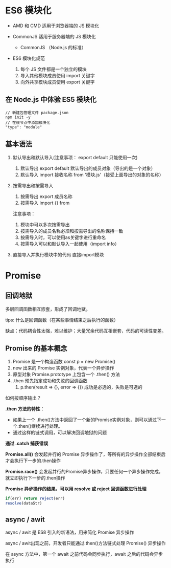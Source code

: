 # ES6 模块化

- AMD 和 CMD 适用于浏览器端的 JS 模块化

- CommonJS 适用于服务器端的 JS 模块化
  - CommonJS （Node.js 的标准）
- ES6 模块化规范
  1. 每个 JS 文件都是一个独立的模块
  2. 导入其他模块成员使用 import 关键字
  3. 向外共享模块成员使用 export 关键字

## 在 Node.js 中体验 ES5 模块化

```
// 新建包管理文件 package.json
npm init -y 
// 在根节点中添加模块化
"type": "module"
```

## 基本语法

1. 默认导出和默认导入(注意事项： export default 只能使用一次)

   1. 默认导出 export default 默认导出的成员对象（导出的是一个对象）
   2. 默认导入 import 接收名称 from '模块.js'（接受上面导出的对象的名称）

2. 按需导出和按需导入

   1. 按需导出 export 成员名称
   2. 按需导入 import {} from 

   注意事项：

   1. 模块中可以多次按需导出
   2. 按需导入的成员名称必须和按需导出的名称保持一致
   3. 按需导入时，可以使用as关键字进行重命名
   4. 按需导入可以和默认导入一起使用（import info）

3. 直接导入并执行模块中的代码 直接import模块

# Promise

## 回调地狱

多层回调函数相互嵌套，形成了回调地狱。

tips: 什么是回调函数（在某些事情结束之后执行的函数）

缺点：代码耦合性太强，难以维护；大量冗余代码互相嵌套，代码的可读性变差。

## Promise 的基本概念

1. Promise 是一个构造函数 const p = new Promise()
2. new 出来的 Promise 实例对象，代表一个异步操作
3. 原型对象 Promise.prototype 上包含一个 .then() 方法
4. .then 预先指定成功和失败的回调函数
   1. p.then(result => {}, error => {}) 成功是必选的，失败是可选的

如何按顺序输出？

**.then 方法的特性**：

- 如果上一个 .then()方法中返回了一个新的Promise实例对象，则可以通过下一个.then()继续进行处理。
- 通过这样的链式调用，可以解决回调地狱的问题

**通过 .catch 捕获错误**

**Promise.all()** 会发起并行的 Promise 异步操作了，等所有的异步操作全部结束后才会执行下一步的.then操作

**Promise.race()** 会发起并行的Promise异步操作，只要任何一个异步操作完成，就立即执行下一步的.then操作

**Promise 异步操作的结果，可以用 resolve 或 reject 回调函数进行处理**

```javascript
if(err) return reject(err)
resolve(dataStr)
```

## async / awit

async / awit 是 ES8 引入的新语法，用来简化 Promise 异步操作

async / awit出现之前，开发者只能通过.then()方法链式处理 Promise() 异步操作

在 async 方法中，第一个 await 之前代码会同步执行，await 之后的代码会异步执行

